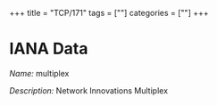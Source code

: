 +++
title = "TCP/171"
tags = [""]
categories = [""]
+++

# IANA Data

_Name:_ multiplex

_Description:_ Network Innovations Multiplex

